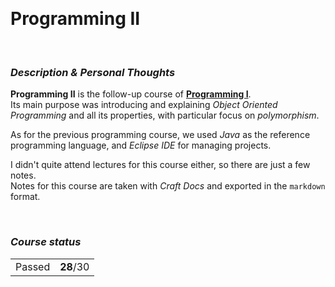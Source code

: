 <br><h1> Programming II </h1>

<br><h3><i>Description & Personal Thoughts</i></h3>
<p>
  <b>Programming II</b> is the follow-up course of <a href="https://github.com/Haruno19/notebook/tree/main/Primo%20Anno/Primo%20Semestre/Programmazione%201"><b>Programming I</b></a>.<br>
  Its main purpose was introducing and explaining <i>Object Oriented Programming</i> and all its properties, with particular focus on <i>polymorphism</i>. 
</p>
<p>
  As for the previous programming course, we used <i>Java</i> as the reference programming language, and <i>Eclipse IDE</i> for managing projects.
</p>
<p>
  I didn't quite attend lectures for this course either, so there are just a few notes. <br>
  Notes for this course are taken with <i>Craft Docs</i> and exported in the <code>markdown</code> format. 
</p>

<br><h3><i>Course status</i></h3>
<table><tr>
  <td>Passed</td>
  <td><b>28</b>/30</td>
</tr></table>

